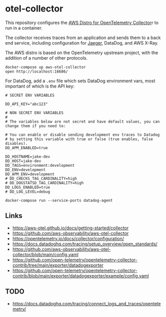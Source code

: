# otel-collector

This repository configures the
[AWS Distro for OpenTelemetry Collector](https://aws-otel.github.io/docs/getting-started/collector)r
to run in a container.

The collector receives traces from an application and sends them to a back end service,
including configuration for [Jaeger](https://www.jaegertracing.io/), DataDog, and AWS X-Ray.

The AWS distro is based on the OpenTelemetry upstream project, with the addition of a number
of other protocols.

```console
docker-compose up aws-otel-collector
open http://localhost:16686/
```

For DataDog, add a `.env` file which sets DataDog environment vars, most important of
which is the API key:

```console
# SECRET ENV VARIABLES

DD_API_KEY="abc123"

# NON SECRET ENV VARIABLES
#
# The variables below are not secret and have default values, you can change them if you need to:

# You can enable or disable sending development env traces to Datadog
# by setting this variable with true or false (true enables, false disables).
DD_APM_ENABLED=true

DD_HOSTNAME=jake-dev
DD_HOST=jake-dev
DD_TAGS=environment:development
DD_ENV=development
DD_APM_ENV=development
# DD_CHECKS_TAG_CARDINALITY=high
# DD_DOGSTATSD_TAG_CARDINALITY=high
DD_LOGS_ENABLED=true
# DD_LOG_LEVEL=debug
```

```console
docker-compose run --service-ports datadog-agent
```

## Links

* https://aws-otel.github.io/docs/getting-started/collector
* https://github.com/aws-observability/aws-otel-collector
* https://opentelemetry.io/docs/collector/configuration/
* https://docs.datadoghq.com/tracing/setup_overview/open_standards/
* https://github.com/aws-observability/aws-otel-collector/blob/main/config.yaml
* https://github.com/open-telemetry/opentelemetry-collector-contrib/tree/main/exporter/datadogexporter
* https://github.com/open-telemetry/opentelemetry-collector-contrib/blob/main/exporter/datadogexporter/example/config.yaml

## TODO

* https://docs.datadoghq.com/tracing/connect_logs_and_traces/opentelemetry/

